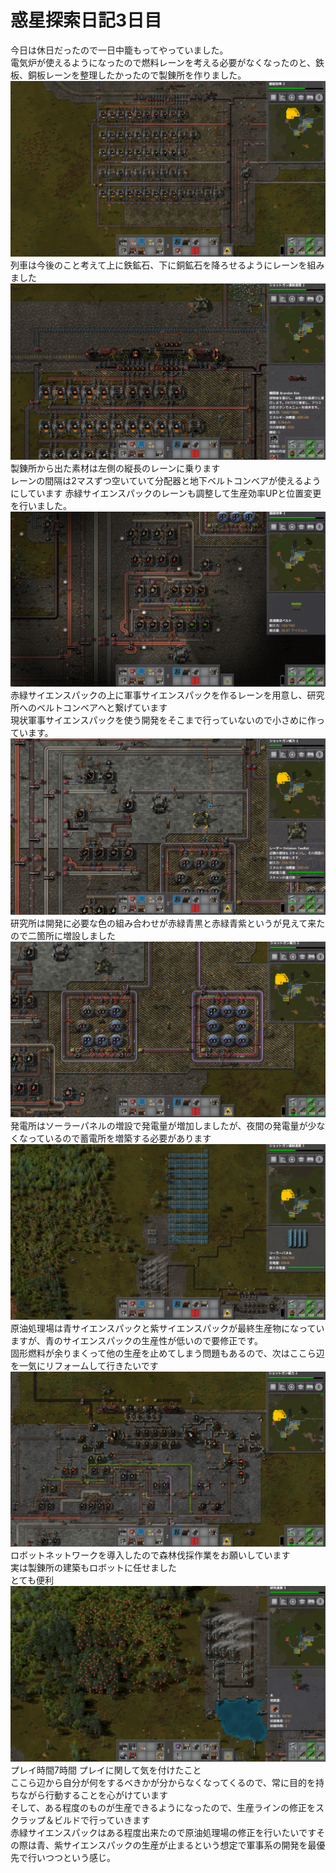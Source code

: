 # 惑星探索日記3日目
今日は休日だったので一日中籠もってやっていました。  
電気炉が使えるようになったので燃料レーンを考える必要がなくなったのと、鉄板、銅板レーンを整理したかったので製錬所を作りました。  
![電気炉製錬所](./../asset/day03/img_01.png)
列車は今後のこと考えて上に鉄鉱石、下に銅鉱石を降ろせるようにレーンを組みました
![銅鉱石列車](./../asset/day03/img_02.png)
製錬所から出た素材は左側の縦長のレーンに乗ります  
レーンの間隔は2マスずつ空いていて分配器と地下ベルトコンベアが使えるようにしています 
赤緑サイエンスパックのレーンも調整して生産効率UPと位置変更を行いました。  
![赤緑サイエンスパック変更](./../asset/day03/img_03.png)
赤緑サイエンスパックの上に軍事サイエンスパックを作るレーンを用意し、研究所へのベルトコンベアへと繋げています  
現状軍事サイエンスパックを使う開発をそこまで行っていないので小さめに作っています。  
![軍事サイエンスパック](./../asset/day03/img_04.png)
研究所は開発に必要な色の組み合わせが赤緑青黒と赤緑青紫というが見えて来たので二箇所に増設しました  
![研究所増設](./../asset/day03/img_05.png)
発電所はソーラーパネルの増設で発電量が増加しましたが、夜間の発電量が少なくなっているので蓄電所を増築する必要があります
![ソーラーパネル増設](./../asset/day03/img_06.png)
原油処理場は青サイエンスパックと紫サイエンスパックが最終生産物になっていますが、青のサイエンスパックの生産性が低いので要修正です。  
固形燃料が余りまくって他の生産を止めてしまう問題もあるので、次はここら辺を一気にリフォームして行きたいです
![紫サイエンスパック](./../asset/day03/img_07.png)
ロボットネットワークを導入したので森林伐採作業をお願いしています  
実は製錬所の建築もロボットに任せました  
とても便利  
![ロボットによる伐採](./../asset/day03/img_08.png)
プレイ時間7時間 
プレイに関して気を付けたこと  
ここら辺から自分が何をするべきかが分からなくなってくるので、常に目的を持ちながら行動することを心がけています  
そして、ある程度のものが生産できるようになったので、生産ラインの修正をスクラップ＆ビルドで行っていきます  
赤緑サイエンスパックはある程度出来たので原油処理場の修正を行いたいですその際は青、紫サイエンスパックの生産が止まるという想定で軍事系の開発を最優先で行いつつという感じ。